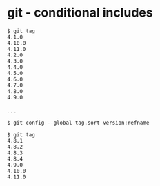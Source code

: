 # git - conditional includes

```shell
$ git tag
4.1.0
4.10.0
4.11.0
4.2.0
4.3.0
4.4.0
4.5.0
4.6.0
4.7.0
4.8.0
4.9.0
```

. . .

```shell
$ git config --global tag.sort version:refname
```

```shell
$ git tag
4.8.1
4.8.2
4.8.3
4.8.4
4.9.0
4.10.0
4.11.0
```

